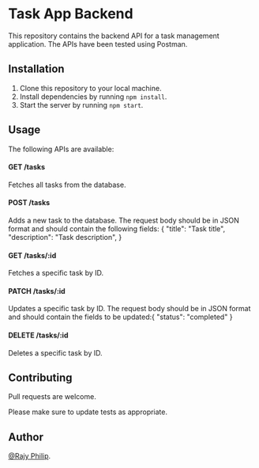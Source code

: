 
# Task App Backend

This repository contains the backend API for a task management application. The APIs have been tested using Postman.

## Installation

1. Clone this repository to your local machine.
2. Install dependencies by running `npm install`.
3. Start the server by running `npm start`.

## Usage
The following APIs are available:

#### GET /tasks
Fetches all tasks from the database.

#### POST /tasks
Adds a new task to the database. The request body should be in JSON format and should contain the following fields:
{
  "title": "Task title",
  "description": "Task description",
}

#### GET /tasks/:id
Fetches a specific task by ID.

#### PATCH /tasks/:id
Updates a specific task by ID. The request body should be in JSON format and should contain the fields to be updated:{
  "status": "completed"
}
#### DELETE /tasks/:id
Deletes a specific task by ID.


## Contributing

Pull requests are welcome.

Please make sure to update tests as appropriate.

## Author

[@Rajy Philip](https://github.com/RajyPhilip).



